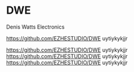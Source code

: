 # DWE
Denis Watts Electronics

https://github.com/EZHESTUDIO/DWE
uytiykykjjr

https://github.com/EZHESTUDIO/DWE
uytiykykjjr
https://github.com/EZHESTUDIO/DWE
uytiykykjjr
https://github.com/EZHESTUDIO/DWE
uytiykykjjr
